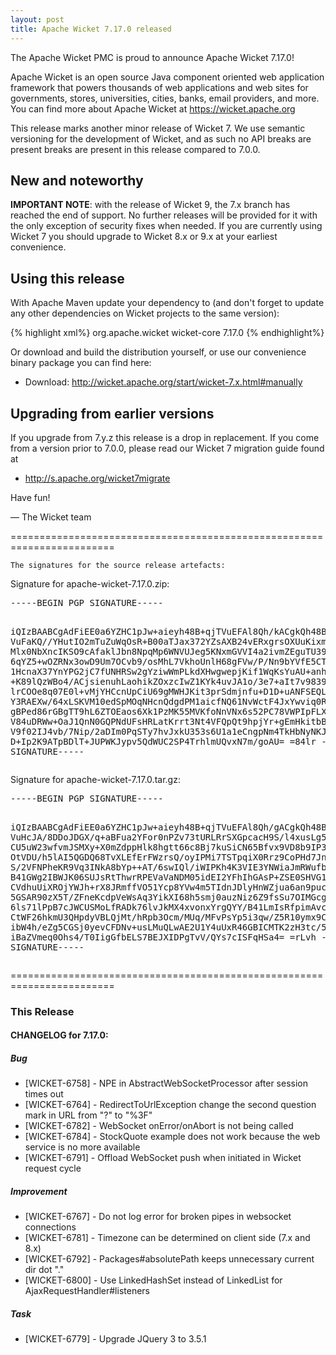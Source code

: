 ```yaml
---
layout: post
title: Apache Wicket 7.17.0 released
---
```

The Apache Wicket PMC is proud to announce Apache Wicket 7.17.0!

Apache Wicket is an open source Java component oriented web application
framework that powers thousands of web applications and web sites for
governments, stores, universities, cities, banks, email providers, and
more. You can find more about Apache Wicket at https://wicket.apache.org

This release marks another minor release of Wicket 7. We
use semantic versioning for the development of Wicket, and as such no
API breaks are present breaks are present in this release compared to
7.0.0.

New and noteworthy
------------------

**IMPORTANT NOTE**: with the release of Wicket 9, the 7.x branch has reached the 
end of support. No further releases will be provided for it with the 
only exception of security fixes when needed.
If you are currently using Wicket 7 you should upgrade to Wicket 8.x or 9.x at 
your earliest convenience.
	
Using this release
------------------

With Apache Maven update your dependency to (and don't forget to
update any other dependencies on Wicket projects to the same version):

{% highlight xml%}
<dependency>
    <groupId>org.apache.wicket</groupId>
    <artifactId>wicket-core</artifactId>
    <version>7.17.0</version>
</dependency>
{% endhighlight%}

Or download and build the distribution yourself, or use our
convenience binary package you can find here:

 * Download: http://wicket.apache.org/start/wicket-7.x.html#manually

<!--more-->

Upgrading from earlier versions
-------------------------------

If you upgrade from 7.y.z this release is a drop in replacement. If
you come from a version prior to 7.0.0, please read our Wicket 7
migration guide found at

 * http://s.apache.org/wicket7migrate

Have fun!

— The Wicket team


========================================================================

    The signatures for the source release artefacts:

    
Signature for apache-wicket-7.17.0.zip:

<div class='highlight'><pre>
-----BEGIN PGP SIGNATURE-----

iQIzBAABCgAdFiEE0a6YZHC1pJw+aieyh48B+qjTVuEFAl8Qh/kACgkQh48B+qjT
VuFaKQ//YHutIO2mTuZuWqOsR+B00aTJax372YZsAXB24vERxgrsOXUuKixmxojZ
Mlx0NbXncIKSO9cAfaklJbn8NpqMp6WNVUJeg5KNxmGVVI4a2ivmZEguTU39xJy8
6qYZ5+wOZRNx3owD9Um7OCvb9/osMhL7VkhoUnlH68gFVw/P/Nn9bYVfE5CTc6Tu
1HcnaX37YnYPG2jC7fUNHRSw2gYziwWmPLkdXHwgwepjKif1WqKsYuAU+anhpspi
+K89lQzWBo4/ACjsienuhLaohikZOxzcIwZ1KYk4uvJA1o/3e7+aIt7v98398qBz
lrCOOe8q07E0l+vMjYHCcnUpCiU69gMWHJKit3prSdmjnfu+D1D+uANFSEQLKRQY
Y3RAEXw/64xLSKVM10edSpMOqNHcnQdgdPM1aicfNQ61NvWctF4JxYwviq0RF30K
gBPed86rGBgTT9hL6ZTOEaos6Xk1PzMK55MVKfoNnVNx6s52PC78VWPIpFLXEJbo
V84uDRWw+OaJ1QnN0GQPNdUFsHRLatKrrt3Nt4VFQpQt9hpjYr+gEmHkitbBWmZq
V9f02IJ4vb/7Nip/2aDIm0PqSTy7hvJxkU353s6U1a1eCngpNm4TkHbNyNKJic23
D+Ip2K9ATpBDlT+JUPWKJypv5QdWUC2SP4TrhlmUQvxN7m/goAU=
=84lr
-----END PGP SIGNATURE-----
</pre></div>

    
Signature for apache-wicket-7.17.0.tar.gz:

<div class='highlight'><pre>
-----BEGIN PGP SIGNATURE-----

iQIzBAABCgAdFiEE0a6YZHC1pJw+aieyh48B+qjTVuEFAl8Qh/gACgkQh48B+qjT
VuHcJA/8DDoJDGX/q+aBFua2YFor0nPZv73tURLRrSXGpcacH9S/l4xusLg50A6c
CU5uW23wfvmJSMXy+X0mZdppHlk8hgtt66c8Bj7kuSiCN65Bfvx9VD8b9IP3clhN
OtVDU/h5lAI5QGDQ68TvXLEfErFWzrsQ/oyIPMi7TSTpqiX0Rrz9CoPHd7Jn1K44
S/2VFNPheKR9Vq3INkA8bYp++AT/6swIQl/iWIPKh4K3VIE3YNWiaJmRWufb6ue0
B41GWg2IBWJK06SUJsRtThwrRPEVaVaNDM05idEI2YFhIhGAsP+ZSE0SHVG1WpBy
CVdhuUiXROjYWJh+rX8JRmffVO51Ycp8YVw4m5TIdnJDlyHnWZjua6an9pucm+Nw
5GSAR90zX5T/ZFneKcdpVeWsAq3YikXI68h5smj0auzNiz6Z9fsSu7OIMGcg6cbC
6ls71lPpB7cJWCUSMoLfRADk76lvJkMX4xvonxYrgQYY/B41LmIsRfpimAvcM1uU
CtWF26hkmU3QHpdyVBLQjMt/hRpb3Ocm/MUq/MFvPsYp5i3qw/Z5R10ymx9Ci3D9
ibW4h/eZg5CGSj0yevCFDNv+usLMuQLwAE2U1Y4uUxR46GBICMTK2zH3tc/5tKqL
iBaZVmeq0Ohs4/T0IigGfbELS7BEJXIDPgTvV/QYs7cISFqHSa4=
=rLvh
-----END PGP SIGNATURE-----
</pre></div>

    
========================================================================

### This Release

#### CHANGELOG for 7.17.0:
    

##### Bug

 * [WICKET-6758] - NPE in AbstractWebSocketProcessor after session times out
 * [WICKET-6764] - RedirectToUrlException change the second question mark in URL from "?" to "%3F"
 * [WICKET-6782] - WebSocket onError/onAbort is not being called
 * [WICKET-6784] - StockQuote example does not work because the web service is no more available
 * [WICKET-6791] - Offload WebSocket push when initiated in Wicket request cycle

##### Improvement

 * [WICKET-6767] - Do not log error for broken pipes in websocket connections
 * [WICKET-6781] - Timezone can be determined on client side (7.x and 8.x)
 * [WICKET-6792] - Packages#absolutePath keeps unnecessary current dir dot "."
 * [WICKET-6800] - Use LinkedHashSet instead of LinkedList for AjaxRequestHandler#listeners

##### Task

 * [WICKET-6779] - Upgrade JQuery 3 to 3.5.1

